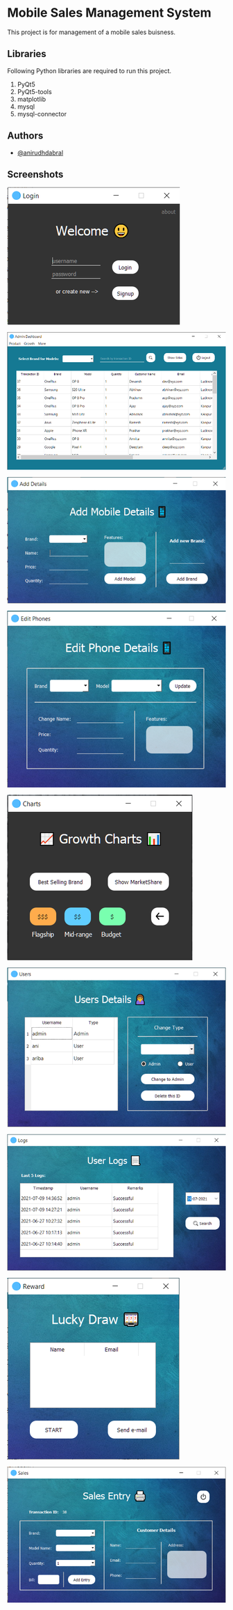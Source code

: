 
# Mobile Sales Management System

This project is for management of a mobile sales buisness.
## Libraries

Following Python libraries are required to run this project.
1. PyQt5
2. PyQt5-tools
3. matplotlib
4. mysql
5. mysql-connector   
## Authors

- [@anirudhdabral](https://www.github.com/anirudhdabral)
## Screenshots

![App Screenshot](/Project_Screenshots/1.png)

![App Screenshot](/Project_Screenshots/2.png)

![App Screenshot](/Project_Screenshots/3.png)

![App Screenshot](/Project_Screenshots/4.png)

![App Screenshot](/Project_Screenshots/5.png)

![App Screenshot](/Project_Screenshots/6.png)

![App Screenshot](/Project_Screenshots/7.png)

![App Screenshot](/Project_Screenshots/8.png)

![App Screenshot](/Project_Screenshots/9.png)
